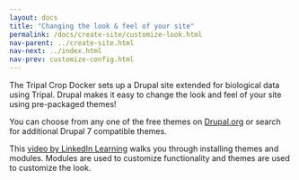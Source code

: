```yaml
---
layout: docs
title: "Changing the look & feel of your site"
permalink: /docs/create-site/customize-look.html
nav-parent: ../create-site.html
nav-next: ../index.html
nav-prev: customize-config.html
---
```


The Tripal Crop Docker sets up a Drupal site extended for biological data using Tripal. Drupal makes it easy to change the look and feel of your site using pre-packaged themes!

You can choose from any one of the free themes on [Drupal.org](https://www.drupal.org/project/project_theme?f%5B0%5D=&f%5B1%5D=&f%5B2%5D=sm_core_compatibility%3A7&f%5B3%5D=sm_field_project_type%3Afull&f%5B4%5D=bs_project_release_has_full%3Atrue&f%5B5%5D=&text=&solrsort=iss_project_release_usage+desc&op=Search) or search for additional Drupal 7 compatible themes.

This [video by LinkedIn Learning](https://www.youtube.com/watch?v=cRlN5oyXGqM) walks you through installing themes and modules. Modules are used to customize functionality and themes are used to customize the look.
